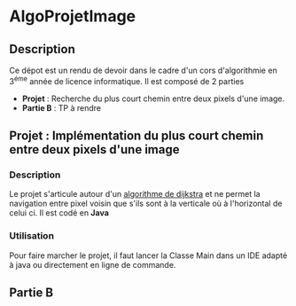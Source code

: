 # AlgoProjetImage

## Description 
Ce dépot est un rendu de devoir dans le cadre d'un cors d'algorithmie en 3<sup>éme</sup> année de licence informatique.
Il est composé de 2 parties
  * <b>Projet</b> : Recherche du plus court chemin entre deux pixels d'une image.
  * <b>Partie B</b> : TP à rendre
  
  ## Projet : Implémentation du plus court chemin entre deux pixels d'une image
  ### Description
  
  Le projet s'articule autour d'un [algorithme de dijkstra](https://fr.wikipedia.org/wiki/Algorithme_de_Dijkstra) et ne permet la navigation entre pixel voisin que s'ils sont à la verticale où à l'horizontal de celui ci.
  Il est codé en <b>Java</b>
  
  
### Utilisation 

Pour faire marcher le projet, il faut lancer la Classe Main dans un IDE adapté à java ou directement en ligne de commande.

## Partie B

